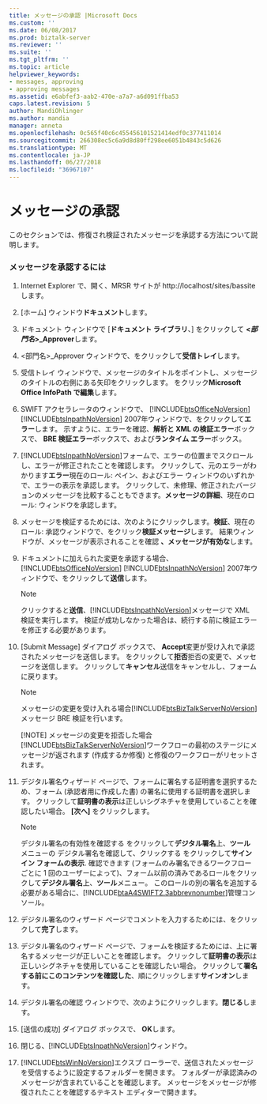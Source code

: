 ```yaml
---
title: メッセージの承認 |Microsoft Docs
ms.custom: ''
ms.date: 06/08/2017
ms.prod: biztalk-server
ms.reviewer: ''
ms.suite: ''
ms.tgt_pltfrm: ''
ms.topic: article
helpviewer_keywords:
- messages, approving
- approving messages
ms.assetid: e6abfef3-aab2-470e-a7a7-a6d091ffba53
caps.latest.revision: 5
author: MandiOhlinger
ms.author: mandia
manager: anneta
ms.openlocfilehash: 0c565f40c6c455456101521414edf0c377411014
ms.sourcegitcommit: 266308ec5c6a9d8d80ff298ee6051b4843c5d626
ms.translationtype: MT
ms.contentlocale: ja-JP
ms.lasthandoff: 06/27/2018
ms.locfileid: "36967107"
---
```

# <a name="approving-a-message"></a>メッセージの承認
このセクションでは、修復され検証されたメッセージを承認する方法について説明します。  

### <a name="to-approve-a-message"></a>メッセージを承認するには  

1. Internet Explorer で、開く、MRSR サイトが http://localhost/sites/bassite します。  

2. [ホーム] ウィンドウ**ドキュメント**します。  

3. ドキュメント ウィンドウで [**ドキュメント ライブラリ**、] をクリックして **\<*部門名*\>_Approver**します。  

4. \<部門名\>_Approver ウィンドウで、をクリックして**受信トレイ**します。  

5. 受信トレイ ウィンドウで、メッセージのタイトルをポイントし、メッセージのタイトルの右側にある矢印をクリックします。 をクリック**Microsoft Office InfoPath で編集**します。  

6. SWIFT アクセラレータのウィンドウで、 [!INCLUDE[btsOfficeNoVersion](../../includes/btsofficenoversion-md.md)] [!INCLUDE[btsInpathNoVersion](../../includes/btsinpathnoversion-md.md)] 2007年ウィンドウで、をクリックして**エラー**します。 示すように、エラーを確認、**解析と XML の検証エラー**ボックスで、 **BRE 検証エラー**ボックスで、および**ランタイム エラー**ボックス。  

7. [!INCLUDE[btsInpathNoVersion](../../includes/btsinpathnoversion-md.md)]フォームで、エラーの位置までスクロールし、エラーが修正されたことを確認します。 クリックして、元のエラーがわかります**エラー**現在のロール: ペイン、およびエラー ウィンドウのいずれかで、エラーの表示を承認します。 クリックして、未修理、修正されたバージョンのメッセージを比較することもできます。**メッセージの詳細**、現在のロール: ウィンドウを承認します。  

8. メッセージを検証するためには、次のようにクリックします。**検証**、現在のロール: 承認ウィンドウで、をクリック**検証メッセージ**します。 結果ウィンドウが、メッセージが表示されることを確認 **、メッセージが有効な**します。  

9. ドキュメントに加えられた変更を承認する場合、 [!INCLUDE[btsOfficeNoVersion](../../includes/btsofficenoversion-md.md)] [!INCLUDE[btsInpathNoVersion](../../includes/btsinpathnoversion-md.md)] 2007年ウィンドウで、をクリックして**送信**します。  

   > [!NOTE]
   >  クリックすると**送信**、[!INCLUDE[btsInpathNoVersion](../../includes/btsinpathnoversion-md.md)]メッセージで XML 検証を実行します。 検証が成功しなかった場合は、続行する前に検証エラーを修正する必要があります。  

10. [Submit Message] ダイアログ ボックスで、 **Accept**変更が受け入れで承認されたメッセージを送信します。 をクリックして**拒否**拒否の変更で、メッセージを送信します。 クリックして**キャンセル**送信をキャンセルし、フォームに戻ります。  

    > [!NOTE]
    >  メッセージの変更を受け入れる場合[!INCLUDE[btsBizTalkServerNoVersion](../../includes/btsbiztalkservernoversion-md.md)]メッセージ BRE 検証を行います。  
    > 
    > [!NOTE]
    >  メッセージの変更を拒否した場合[!INCLUDE[btsBizTalkServerNoVersion](../../includes/btsbiztalkservernoversion-md.md)]ワークフローの最初のステージにメッセージが返されます (作成するか修復) と修復のワークフローがリセットされます。  

11. デジタル署名ウィザード ページで、フォームに署名する証明書を選択するため、フォーム (承認者用に作成した書) の署名に使用する証明書を選択します。 クリックして**証明書の表示**は正しいシグネチャを使用していることを確認したい場合。 **[次へ]** をクリックします。  

    > [!NOTE]
    >  デジタル署名の有効性を確認する をクリックして**デジタル署名**上、**ツール** メニューの デジタル署名を確認して、クリックする をクリックして**サインイン フォームの表示**. 確認できます (フォームのみ署名できるワークフローごとに 1 回のユーザーによって)、フォーム以前の済みであるロールをクリックして**デジタル署名**上、**ツール**メニュー。 このロールの別の署名を追加する必要がある場合に、[!INCLUDE[btaA4SWIFT2.3abbrevnonumber](../../includes/btaa4swift2-3abbrevnonumber-md.md)]管理コンソール。  

12. デジタル署名のウィザード ページでコメントを入力するためには、をクリックして**完了**します。  

13. デジタル署名のウィザード ページで、フォームを検証するためには、上に署名するメッセージが正しいことを確認します。 クリックして**証明書の表示**は正しいシグネチャを使用していることを確認したい場合。 クリックして**署名する前にこのコンテンツを確認した**、順にクリックします**サインオン**します。  

14. デジタル署名の確認 ウィンドウで、次のようにクリックします。**閉じる**します。  

15. [送信の成功] ダイアログ ボックスで、 **OK**します。  

16. 閉じる、[!INCLUDE[btsInpathNoVersion](../../includes/btsinpathnoversion-md.md)]ウィンドウ。  

17. [!INCLUDE[btsWinNoVersion](../../includes/btswinnoversion-md.md)]エクスプ ローラーで、送信されたメッセージを受信するように設定するフォルダーを開きます。 フォルダーが承認済みのメッセージが含まれていることを確認します。 メッセージをメッセージが修復されたことを確認するテキスト エディターで開きます。
